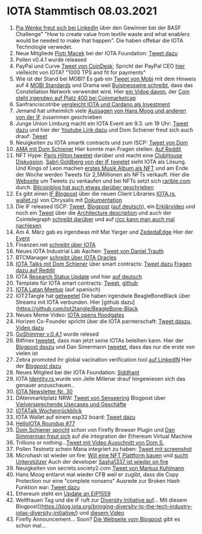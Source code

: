 # IOTA Stammtisch 08.03.2021
1. [Pia Wenke freut sich bei LinkedIn](https://www.linkedin.com/posts/pia-wenke-a85a49159_circulareconomy-sustainability-activity-6771820493507973120-9Xgc/) über den Gewinner bei der BASF Challenge" "How to create value from textile waste and what enablers would be needed to make that happen". Die haben offebar die IOTA Technologie verwedet.
2. Neue Mitgliede [Piotr Macek](https://blog.iota.org/welcome-piotr-macek-to-the-iota-foundation/) bei der IOTA Foundation: [Tweet dazu](https://twitter.com/iota/status/1366702448115671046?s=20)
3. Pollen v0.4.1 wurde released
5. PayPal und Curve [Tweet von CoinDesk](https://twitter.com/CoinDesk/status/1366779532452192262?s=20); Spricht der PayPal CEO [hier](https://www.youtube.com/watch?t=513&v=mJNpLUBmj5s&feature=youtu.be) vielleicht von IOTA? "1000 TPS and fit for payments"
6. Wie ist der Stand bei MOBI? Es gab ein [Tweet von Mobi](https://twitter.com/dltMOBI/status/1366843555902152704?s=20) mit dem Hinweis auf 4 [MOBI Standards](http://dlt.mobi/standards/) und Drama weil [Buisinesswire schreibt](https://www.businesswire.com/news/home/20210302005905/en/MOBI-Members-Constellation-Network-GM-and-Ford-Develop-DLT-Data-Sharing-Standard-for-Autonomous-Vehicles), dass das Constellation Network verwendet wird. Hier [ein Vidoe davon](https://www.youtube.com/watch?app=desktop&v=BVzRsZ7KxKg&feature=youtu.be), der [Coin steht irgendwo auf Platz 400 bei Coinmarketcap](https://coinmarketcap.com/currencies/constellation/)
7. Sanfranciscotribe [vergleicht IOTA und Cardano als Investment](https://sanfranciscotribe.com/Home/difference-between-cardano-and-iota-which-is-the-better-investment/)
8. Jemand hat unheimlich viele [Aussagen von Hans Moog und anderen von der IF](https://m.blog.naver.com/PostView.nhn?blogId=btlkhs&logNo=222260589541&proxyReferer=) zusammen geschrieben
9. Junge Union Limburg macht ein IOTA Event am 9.3. um 19 Uhr: [Tweet dazu](https://twitter.com/JULimburg/status/1367025318339497987?s=20) und hier der [Youtube Link dazu](https://www.youtube.com/watch?v=oTkrpTbx3n8&feature=youtu.be) und Dom Schiener freut sich auch drauf: [Tweet](https://twitter.com/DomSchiener/status/1367032634656911365?s=20)
10. Neuigkeiten zu IOTA smartk contracts und zum ISCP: [Tweet von Dom](https://twitter.com/DomSchiener/status/1367089611315572737?s=20)
11. [AMA mit Dom Schiener](https://www.youtube.com/watch?v=PdheIJBKf9E) Hier konnte man Fragen stellen: [Auf Reddit](https://www.reddit.com/r/Iota/comments/lhljjv/project_alvarium_community_questions/)
12. NFT Hype: [Paris Hilton tweetet](https://twitter.com/ParisHilton/status/1366595008992735232?s=20) darüber und macht eine [ClubHouse Diskussion](https://www.youtube.com/watch?v=F-Y8nqyWc64). [Sabri Goldberg von der IF tweetet](https://twitter.com/sabrigoldberg/status/1367379160801439744?s=20) sieht IOTA als Lösung. Und Kings of Leon machen [erstes Musik Album als NFT](https://www.rollingstone.com/pro/news/kings-of-leon-when-you-see-yourself-album-nft-crypto-1135192/) und am Ende der Woche werden Tweets für 2,5Millionen als NFTs verkauft. Hier die [Webseite](https://v.cent.co/) um Tweets zu verkaufen und bei NFTs setzt sich [rarible.com](https://rarible.com/) durch. [Bitcoinblog hat auch etwas darüber geschrieben](https://bitcoinblog.de/2021/03/08/just-setting-up-my-twttr-erster-tweet-wird-als-nft-fur-25-millionen-dollar-gehandelt/)
13. Es gibt einen [IF Blogpost](https://blog.iota.org/the-new-iota-client-libraries-harder-better-faster-stronger/) über die neuen  Client Libraries [IOTA.rs](https://github.com/iotaledger/iota.rs), [wallet.rs](https://github.com/iotaledger/wallet.rs)) von Chrysalis mit [Dokumentation](https://client-lib.docs.iota.org/)
14. Die IF released ISCP: [Tweet](https://twitter.com/iota/status/1367460395447947286?s=20), [Blogpost](https://blog.iota.org/iota-smart-contracts-protocol-alpha-release/) ([auf deutsch](https://iota-einsteiger-guide.de/IOTA-Smart-Contracts-Protocol-Alpha-Release.html)), ein  [Erklärvideo](https://blog.iota.org/iota-smart-contracts-protocol-alpha-release/) und noch ein [Tweet](https://twitter.com/iota/status/1367497243218034692?s=20) über die [Architecture description](https://github.com/iotaledger/wasp/blob/master/docs/ISCP%20architecture%20description%20%20v2.pdf) und auch der Cointelegraph [schreibt darüber](https://cointelegraph.com/news/iota-releases-smart-contracts-protocol-alpha-ahead-of-coordicide-rollout) und auf [r/cc kann man auch mal nachlesen](https://www.reddit.com/r/CryptoCurrency/comments/lxk2e7/iota_smart_contracts_protocol_alpha_release/)
15. Am 4. März gab es irgendwas mit Mat Yarger und [ZededaEdge](https://twitter.com/ZededaEdge/status/1367235207963803648?s=20) Hier der [Event](http://ise.thss.tsinghua.edu.cn/IEDE/agenda.html?utm_content=156297780&utm_medium=social&utm_source=twitter&hss_channel=tw-920370660458860544)
16. Finanzen.net [schreibt über IOTA](https://www.finanzen.net/nachricht/devisen/neue-funktionen-angekuendigt-iota-kurs-geht-nach-update-news-durch-die-decke-neue-versionen-sollen-tangle-netzwerk-verbessern-9873514)
17. Neues IOTA Industrial Lab Aachen: [Tweet von Daniel Trauth](https://twitter.com/DanielTrauth/status/1367485993629196290?s=20)
18. BTCManager [schreibt über IOTA Oracles](https://btcmanager.com/iota-horizen-partner-oracles-blockchain/)
19. [IOTA Talks mit Dom Schiener](https://www.youtube.com/watch?v=v6vkOVh2q9A&feature=youtu.be) über smart contracts: [Tweet dazu](https://twitter.com/iota/status/1367545210071318532) [Fragen dazu auf Reddit](https://www.reddit.com/r/Iota/comments/lxh60a/iota_talks_with_dominik_schiener_05032021/)
20. IOTA [Research Status Update](https://blog.iota.org/iota-research-status-updatemarch-2021/) und hier [auf deutsch](https://iota-kurs.de/iota-forschungsstatus-update-maerz-2021/) 
21. Template für IOTA smart contracts: [Tweet](https://twitter.com/th3b0y/status/1367562442964926464?s=20), [github](https://github.com/brunoamancio/IOTA-SmartContracts)
22. [IOTA Latan Meetup](https://www.youtube.com/watch?v=w-XydIeYSu8) (auf spanisch)
23. IOT2Tangle hat [getweetet](https://twitter.com/iot2tangle/status/1367510684448272385?s=19) Die haben irgendwie BeagleBoneBlack über Streams mit IOTA verbunden. Hier [github dazu](https://github.com/iot2tangle/BeagleBone-Black
24. Neues Meme Video: [IOTA opens floodgates](https://www.youtube.com/watch?v=3mCyztHcSMs&feature=youtu.be)
25. Horizen Co-Founder spricht über die IOTA parnterschaft: [Tweet daszu](https://twitter.com/horizenglobal/status/1367540528829530115?s=20), [Video dazu](https://www.youtube.com/watch?v=cpOrkRjKEvg&t=1212s)
26. [GoShimmer v.0.4.1](https://github.com/iotaledger/goshimmer/releases/tag/v0.4.1) wurde relesed
27. Bitfinex [tweetet](https://twitter.com/bitfinex/status/1367812859334385665?s=20), dass man jetzt seine IOTAs beleihen kann. Hier der [Blogpost daszu](https://www.bitfinex.com/posts/613) und Dan Simermann [tweetet](https://twitter.com/DanSimerman/status/1367830239653552128?s=20), dass das nur die erste von vielen ist
28. Zebra promoted ihr global vacination verification tool [auf LinkedIN](https://www.linkedin.com/posts/zebra-technologies_creating-a-globally-trusted-vaccine-verification-activity-6773255706486435840-gd89/) Hier der [Blogpost dazu](https://www.zebra.com/us/en/blog/posts/2021/dlt-blockchain-technology-can-help-us-create-globally-trusted-vaccination-verification-system.html?tactic_type=SLO&tactic_detail=HC_Your+Edge+Blog+DLT+Vaccine+Framework_LI_NA_None)
29. Neues Mitglied bei der IOTA Foundation: [Siddhant](https://blog.iota.org/welcome-siddhant-to-the-iota-foundation/)
30. IOTA [Identity.rs ](https://github.com/iotaledger/identity.rs/projects/3) wurde von Jelle Millenar drauf hingewiesen sich das genauer anzuschauen..
31. [IOTA Newsletter Nr. 30](https://blog.iota.org/iota-newsletter-30-a-new-dawn-iota-oracles-digital-assets-project-alvarium-with-dell-and-intel-and-more/)
32. DAtenmarktplatz NRW: [Tweet von Senseering](https://twitter.com/senseering/status/1367849157856268297) Blogpost über [Vielversprechende Usecases und Geschäfte](https://medium.com/senseering/datenmarktplatz-nrw-die-vielversprechensten-use-cases-und-gesch%C3%A4ftsmodelle-9c50ebb6cabf)
33. [IOTATalk Wochenrückblick](https://www.iota-talk.com/index.php?article-amp/78-wochenr%C3%BCckblick-vom-28-febr-bis-6-m%C3%A4rz-2021/&article%2F78-wochenr%C3%BCckblick-vom-28-februar-bis-6-m%C3%A4rz-2021%2F=&__twitter_impression=true)
34. IOTA Wallet auf einem esp32 board: [Tweet dazu](https://twitter.com/SiliconDroid/status/1366539491574448131?s=19)
35. [HelloIOTA Roundup #77](https://www.youtube.com/watch?v=x9lCmdR8yP4)
36. [Dom Schiener spricht](https://twitter.com/Schmucklos_/status/1368522908105142273?s=20) schon von Firefly Browser Plugin und [Dan Simmerman freut sich](https://twitter.com/DanSimerman/status/1368684858067783682?s=20) auf die integration der Ethereum Virtual Machine
37. Trillions or nothing...[Tweet mit Video Ausschnitt von Dom S.](https://twitter.com/c4chaos/status/1368113169948811267?s=20)
38. Pollen Testnetz schein Mana integriert zu haben: [Tweet mit screenshot](https://twitter.com/Vrom14286662/status/1368439651804057602?s=20)
39. Microhash ist wieder on fire: [Will eine NFT Plattform bauen](https://twitter.com/micro_hash/status/1368109448741421057?s=20) und [sucht Unterstützer](https://twitter.com/micro_hash/status/1368498385418878977?s=20) Auch der developer [Sasha1337 ist wieder on fire](https://twitter.com/sascha1337/status/1368225242963800064?s=20)
40. Neuigkeiten von secrets.society2.com [Tweet von Markus Kuhlmann](https://twitter.com/kuhlmannmarkus/status/1368607660958957568?s=20)
41. Hans Moog entlarvt mal wieder CFB weil er zugibt, dass die Copy Protection nur eine "complete nonsens" Ausrede zur Broken Hash Funktion war: [Tweet dazu](https://twitter.com/hus_qy/status/1368262186825621506?s=20)
42. Ethereum steht ein [Update an EIP1559](https://t3n.de/news/eip-1559-ethereum-update-1364109/)
43. Weltfrauen Tag und die IF ruft zur [Diversity Initiative auf](https://twitter.com/iota/status/1368911387595059201?s=20)... Mit diesem Blogpost](https://blog.iota.org/bringing-diversity-to-the-tech-industry-iotas-diversity-initiative/) und [diesem Video](https://www.youtube.com/watch?v=jKwb7L8puIc)
44. Firefly Announcement... Soon? [Die Webseite vom Blogpost](https://blog.iota.org/firefly-release/) gibt es schon mal...
